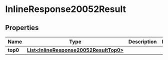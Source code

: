 # InlineResponse20052Result

## Properties
Name | Type | Description | Notes
------------ | ------------- | ------------- | -------------
**top0** | [**List&lt;InlineResponse20052ResultTop0&gt;**](InlineResponse20052ResultTop0.md) |  | 
